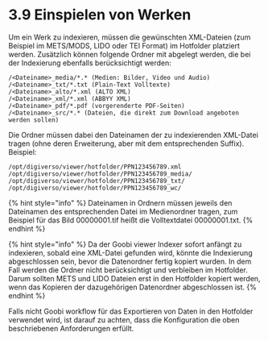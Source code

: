 # 3.9 Einspielen von Werken

Um ein Werk zu indexieren, müssen die gewünschten XML-Dateien \(zum Beispiel im METS/MODS, LIDO oder TEI Format\) im Hotfolder platziert werden. Zusätzlich können folgende Ordner mit abgelegt werden, die bei der Indexierung ebenfalls berücksichtigt werden:

```text
/<Dateiname>_media/*.* (Medien: Bilder, Video und Audio)
/<Dateiname>_txt/*.txt (Plain-Text Volltexte)
/<Dateiname>_alto/*.xml (ALTO XML)
/<Dateiname>_xml/*.xml (ABBYY XML)
/<Dateiname>_pdf/*.pdf (vorgerenderte PDF-Seiten)
/<Dateiname>_src/*.* (Dateien, die direkt zum Download angeboten werden sollen)
```

Die Ordner müssen dabei den Dateinamen der zu indexierenden XML-Datei tragen \(ohne deren Erweiterung, aber mit dem entsprechenden Suffix\).  
Beispiel:

```text
/opt/digiverso/viewer/hotfolder/PPN123456789.xml
/opt/digiverso/viewer/hotfolder/PPN123456789_media/
/opt/digiverso/viewer/hotfolder/PPN123456789_txt/
/opt/digiverso/viewer/hotfolder/PPN123456789_wc/
```

{% hint style="info" %}
Dateinamen in Ordnern müssen jeweils den Dateinamen des entsprechenden Datei im Medienordner tragen, zum Beispiel für das Bild 00000001.tif heißt die Volltextdatei 00000001.txt.
{% endhint %}

{% hint style="info" %}
Da der Goobi viewer Indexer sofort anfängt zu indexieren, sobald eine XML-Datei gefunden wird, könnte die Indexierung abgeschlossen sein, bevor die Datenordner fertig kopiert wurden. In dem Fall werden die Ordner nicht berücksichtigt und verbleiben im Hotfolder. Darum sollten METS und LIDO Dateien erst in den Hotfolder kopiert werden, wenn das Kopieren der dazugehörigen Datenordner abgeschlossen ist.
{% endhint %}

Falls nicht Goobi workflow für das Exportieren von Daten in den Hotfolder verwendet wird, ist darauf zu achten, dass die Konfiguration die oben beschriebenen Anforderungen erfüllt.

